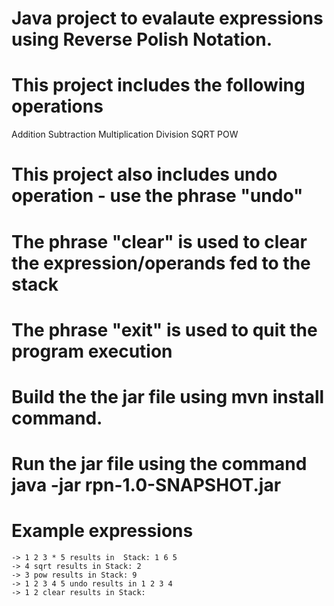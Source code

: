 # Java project to evalaute expressions using Reverse Polish Notation.
# This project includes the following operations
   Addition
   Subtraction
   Multiplication
   Division
   SQRT
   POW
# This project also includes undo operation - use the phrase "undo"
# The phrase "clear" is used to clear the expression/operands fed to the stack
# The phrase "exit" is used to quit the program execution

# Build the the jar file using mvn install command.

# Run the jar file using the command java -jar rpn-1.0-SNAPSHOT.jar

# Example expressions
	-> 1 2 3 * 5 results in  Stack: 1 6 5
	-> 4 sqrt results in Stack: 2
	-> 3 pow results in Stack: 9
	-> 1 2 3 4 5 undo results in 1 2 3 4
	-> 1 2 clear results in Stack: 